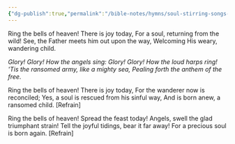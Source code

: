 ```yaml
---
{"dg-publish":true,"permalink":"/bible-notes/hymns/soul-stirring-songs-and-hymns/ring-the-bells-of-heaven/","title":"Ring the Bells of Heaven"}
---
```



Ring the bells of heaven!
There is joy today,
For a soul, returning from the wild!
See, the Father meets him out upon the way,
Welcoming His weary, wandering child.

*Glory! Glory! How the angels sing:
Glory! Glory! How the loud harps ring!
'Tis the ransomed army, like a mighty sea,
Pealing forth the anthem of the free.*

Ring the bells of heaven!
There is joy today,
For the wanderer now is reconciled;
Yes, a soul is rescued from his sinful way,
And is born anew, a ransomed child. [Refrain]

Ring the bells of heaven!
Spread the feast today!
Angels, swell the glad triumphant strain!
Tell the joyful tidings, bear it far away!
For a precious soul is born again. [Refrain]